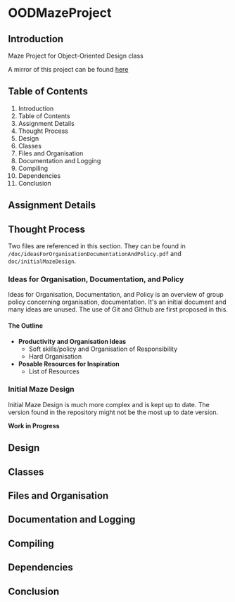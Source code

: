 
# OODMazeProject

## Introduction
Maze Project for Object-Oriented Design class

A mirror of this project can be found [here](https://git.hunterchasens.com/hchasens/OODMazeProject)

## Table of Contents

 1. Introduction
 2. Table of Contents
 3. Assignment Details
 4. Thought Process
 5. Design
 6. Classes
 7. Files and Organisation
 8. Documentation and Logging
 9. Compiling
 10. Dependencies
 11. Conclusion

## Assignment Details

## Thought Process
Two files are referenced in this section. They can be found in `/doc/ideasForOrganisationDocumentationAndPolicy.pdf` and `doc/initialMazeDesign`.

###  Ideas for Organisation, Documentation, and Policy
Ideas for Organisation, Documentation, and Policy is an overview of group policy concerning organisation, documentation. It's an initial document and many ideas are unused. The use of Git and Github are first proposed in this.

#### The Outline

 - **Productivity and Organisation Ideas**
	 - Soft skills/policy and Organisation of Responsibility
	 - Hard Organisation
- **Posable Resources for Inspiration**
	- List of Resources

###  Initial Maze Design
Initial Maze Design is much more complex and is kept up to date. The version found in the repository might not be the most up to date version.

**Work in Progress**



## Design

## Classes

## Files and Organisation

## Documentation and Logging

## Compiling

## Dependencies

## Conclusion
